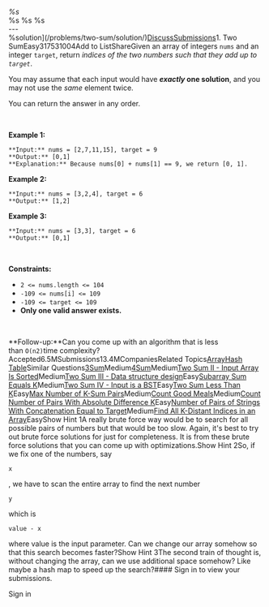 *%s*
</br>%s %s %s
</br>---
</br>%solution](/problems/two-sum/solution/)[Discuss](/problems/two-sum/discuss/)[Submissions](/problems/two-sum/submissions/)1. Two SumEasy317531004Add to ListShareGiven an array of integers `nums` and an integer `target`, return *indices of the two numbers such that they add up to `target`*.


You may assume that each input would have ***exactly* one solution**, and you may not use the *same* element twice.


You can return the answer in any order.


 


**Example 1:**



```
**Input:** nums = [2,7,11,15], target = 9
**Output:** [0,1]
**Explanation:** Because nums[0] + nums[1] == 9, we return [0, 1].

```

**Example 2:**



```
**Input:** nums = [3,2,4], target = 6
**Output:** [1,2]

```

**Example 3:**



```
**Input:** nums = [3,3], target = 6
**Output:** [0,1]

```

 


**Constraints:**


* `2 <= nums.length <= 104`
* `-109 <= nums[i] <= 109`
* `-109 <= target <= 109`
* **Only one valid answer exists.**


 


**Follow-up:**Can you come up with an algorithm that is less than `O(n2)`time complexity?Accepted6.5MSubmissions13.4MCompaniesRelated Topics[Array](/tag/array/)[Hash Table](/tag/hash-table/)Similar Questions[3Sum](/problems/3sum/)Medium[4Sum](/problems/4sum/)Medium[Two Sum II - Input Array Is Sorted](/problems/two-sum-ii-input-array-is-sorted/)Medium[Two Sum III - Data structure design](/problems/two-sum-iii-data-structure-design/)Easy[Subarray Sum Equals K](/problems/subarray-sum-equals-k/)Medium[Two Sum IV - Input is a BST](/problems/two-sum-iv-input-is-a-bst/)Easy[Two Sum Less Than K](/problems/two-sum-less-than-k/)Easy[Max Number of K-Sum Pairs](/problems/max-number-of-k-sum-pairs/)Medium[Count Good Meals](/problems/count-good-meals/)Medium[Count Number of Pairs With Absolute Difference K](/problems/count-number-of-pairs-with-absolute-difference-k/)Easy[Number of Pairs of Strings With Concatenation Equal to Target](/problems/number-of-pairs-of-strings-with-concatenation-equal-to-target/)Medium[Find All K-Distant Indices in an Array](/problems/find-all-k-distant-indices-in-an-array/)EasyShow Hint 1A really brute force way would be to search for all possible pairs of numbers but that would be too slow. Again, it's best to try out brute force solutions for just for completeness. It is from these brute force solutions that you can come up with optimizations.Show Hint 2So, if we fix one of the numbers, say 
```
x
```
, we have to scan the entire array to find the next number 
```
y
```
 which is 
```
value - x
```
 where value is the input parameter. Can we change our array somehow so that this search becomes faster?Show Hint 3The second train of thought is, without changing the array, can we use additional space somehow? Like maybe a hash map to speed up the search?#### Sign in to view your submissions.

Sign in 